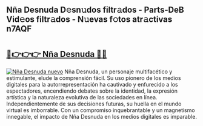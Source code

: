 ## Nña Desnuda D𝚎sn𝚞dos filtr𝚊dos - Parts-DeB Vid𝚎os filtr𝚊dos - N𝚞evas f𝚘tos atr𝚊ctivas n7AQF

# <h2><a href="http://mb1b9l.tromn.icu/?c=N%c3%b1a+Desnuda">🔗👉👉👉 Nña Desnuda 🔗🔗</a></h2>

[![Nña Desnuda nuevo](https://i.imgur.com/pEAQMta.gif)](http://mb1b9l.tromn.icu/?c=N%c3%b1a+Desnuda)
Nña Desnuda, un personaje multifacético y estimulante, elude la comprensión fácil. Su uso pionero de los medios digitales para la autorrepresentación ha cautivado y enfurecido a los espectadores, encendiendo debates sobre la identidad, la expresión artística y la naturaleza evolutiva de las sociedades en línea. Independientemente de sus decisiones futuras, su huella en el mundo virtual es imborrable. Con un compromiso inquebrantable y un magnetismo innegable, el impacto de Nña Desnuda en los medios digitales es imparable.
